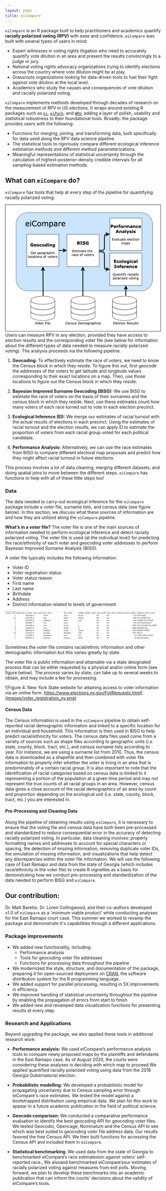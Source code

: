 ```yaml
---
layout: page
title: eiCompare
---
```


`eiCompare` is an R package built to help practitioners and academics quantify **racially polarized voting (RPV)** with ease and confidence. `eiCompare` was built with several types of users in mind:

-   Expert witnesses in voting rights litigation who need to accurately quantify vote dilution in an area and present the results convincingly to a judge or jury.
-   National voting rights advocacy organizations trying to identify elections across the country where vote dilution might be at play.
-   Grassroots organizations looking for data-driven tools to fuel their fight against vote dilution at the local level.
-   Academics who study the causes and consequences of vote dilution and racially polarized voting.

`eiCompare` implements methods developed through decades of research on the measurement of RPV in US elections. It wraps around existing R packages such as [`ei`]([https://gking.harvard.edu/eiR](https://gking.harvard.edu/eiR)), [`eiPack`](https://www.rdocumentation.org/packages/eiPack/versions/0.1-7), and [`WRU`](https://github.com/kosukeimai/wru), adding a layer of polish, usability and statistical robustness to their foundational tools. Broadly: the package provides users with the following:

- Functions for merging, joining, and transforming data, built specifically for data used along the RPV data science pipeline.
- The statistical tools to rigorously compare different ecological inference estimation methods and different method parameterizations.
- Meaningful representations of statistical uncertainty through the calculation of highest-posterior-density credible intervals for all sampling-based estimation methods.

## What can `eiCompare` do?

`eiCompare` has tools that help at every step of the pipeline for quantifying racially polarized voting:

![eiCompare data science pipeline](images/eiCompare_diagram.png)
Users can measure RPV in any election, provided they have access to election results and the corresponding voter file (see below for information about the different types of data needed to measure racially polarized voting). The analysis proceeds via the following pipeline.

1. **Geocoding:** To effectively estimate the race of voters, we need to know the Census block in which they reside. To figure this out, first geocode the addresses of the voters to get latitude and longitude values corresponding to their exact locations on a map. Then, use those locations to figure out the Census block in which they reside.

2. **Bayesian Improved Surname Geocoding (BISG):** We use BISG to estimate the race of voters on the basis of their surnames and the census block in which they reside. Next, use these estimates count how many voters of each race turned out to vote in each election precinct.

3. **Ecological Inference (EI):** We merge our estimates of racial turnout with the actual results of elections in each precinct. Using the estimates of racial turnout and the election results, we can apply EI to estimate the proportion of voters from each racial group voted for each political candidate.

4. **Performance Analysis:** Alternatively, we can use the race estimates from BISG to compare different electoral map proposals and predict how they might affect racial turnout in future elections. 

This process involves a lot of data cleaning, merging different datasets, and doing spatial joins to move between the different steps. `eiCompare` has functions to help with all of these little steps too!


### Data


The data needed to carry-out ecological inference for the `eiCompare` package include a voter file, surname lists, and census data (see figure below). In this section, we discuss what these sources of information are and how they are utilized along the `eiCompare` pipeline.

**What’s in a voter file?**
The voter file is one of the main sources of information needed to perform ecological inference and detect racially polarized voting. The voter file is used (at the individual level) for predicting the race/ethnicity of each voter and geocoding voter addresses to perform Bayesian Improved Surname Analysis (BISG). 

A voter file typically includes the following information:

  * Voter ID
  * Voter registration status
  * Voter status reason
  * First name
  * Last name
  * Birthdate
  * Address
  * District information related to levels of government

![Figure 3: An example of a voter file with voter registration numbers/ids, voter status, and other demographic information.](images/voter_file_toy_example.png)


Sometimes the voter file contains racial/ethnic information and other demographic information but this varies greatly by state.

The voter file is public information and attainable via a state designated process that can be either requested by a physical and/or online form (see figure below). The process varies by state, can take up to several weeks to obtain, and may include a fee for processing.

![Figure 4: New York State website for attaining access to voter information via an online form. https://www.elections.ny.gov/FoilRequests.html](images/voter_registration_ny.png)

#### Census Data
The Census information is used in the `eiCompare` pipeline to obtain self-reported racial demographic information and linked to a specific location for an individual and household. This information is then used in BISG to help predict racial/ethnicity for voters. The census data files used come from a variety of sources such as shape files according to geographic units (i.e. state, county, block, tract, etc.), and census surname lists according to year. For instance, we are using a surname list from 2010.  Thus, the census data is downloaded as  a shapefile and then combined with voter file information to properly infer whether the voter is living in an area that is predominately of a certain racial group. It is also important to note that the identification of racial categories based on census data is limited to  it representing a portion of the population at a given time period and may not represent the true counts of all racial groups in an area. However, census data gives a close account of the racial demographics of an area by count and proportion depending on the ecological unit (i.e. state, county, block, tract, etc.) you are interested in. 

#### Pre-Processing and Cleaning Data

Along the pipeline of obtaining results using `eiCompare`, it is necessary to ensure that the voting file and census data have both been pre-processed and standardized to reduce consequential error in the accuracy of detecting racially polarized voting. In particular, data cleaning involves: properly formatting names and addresses to account for special characters or spacing, the detection of missing information, removing duplicate voter IDs, the simulation of missing information, and visualizations that help detect any discrepancies within the voter file information. We will use the following case of East Ramapo and data from the state of Georgia (which includes race/ethnicity in the voter file) to create R vignettes as a basis for demonstrating how we conduct pre-processing and standardization of the data needed to perform BISG and `eiCompare`. 

## Our contribution:

  Dr. Matt Baretto, Dr. Loren Collingwood, and their co-authors developed v1.0 of `eiCompare` as a  'minimum viable product' while conducting analyses for the East Ramapo court case. This summer we worked to revamp the package and demonstrate it's capabilities through a different applications.

### Package improvements

- We added new functionality, including:
	- Performance analysis
	- Tools for geocoding voter file addresses
	- Functions for processing data throughout the pipeline
- We modernized the style, structure, and documentation of the package, preparing it for open-sourced deployment on [CRAN](https://cran.r-project.org/), the software distribution system for the R programming language.
- We added support for parallel processing, resulting in 5X improvements in efficiency.
- We improved handling of statistical uncertainty throughout the pipeline by enabling the propagation of errors from start to finish
- We added new and revamped data visualization functions for presenting results at every step.

### Research and Applications

Beyond upgrading the package, we also applied these tools in additional research work:

- **Performance analysis:** We used eiCompare’s performance analysis tools to compare newly proposed maps by the plaintiffs and defendants in the East Ramapo case. As of August 2020, the courts were considering these analyses in deciding with which map to proceed.We applied quantified racially polarized voting using data from the 2018 Georgia Gubernatorial election. 

- **Probabilistic modelling:** We developed a probabilistic model for propagating uncertainty due to Census sampling error through eiCompare's race estimates. We tested the model against a bootstrapped distribution using empirical data. We plan for this work to appear in a future academic publication in the field of political science. 

- **Geocode comparison:** We conducted a comparative performance evaluation to identify the best geocoding API for geocoding voter files. We tested Geocodio, Opencage, Nominatum and the Census API to see which was best suited to geocoding voter file address data. Our results favored the free Census API. We then built functions for accessing the Census API and included them in `eiCompare`.

- **Statistical benchmarking**. We used data from the state of Georgia to benchmarked eiCompare’s race estimatesion against voters’ self-reported race., We alsoand benchmarked eiCompare’sour estimates of racially polarized voting against measures from exit polls. Moving forward, we plan to develop these benchmarks into an academic publication that can inform the courts’ decisions about the validity of eiCompare’s tools.

